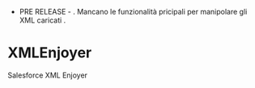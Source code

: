 - PRE RELEASE -
. Mancano le funzionalità pricipali per manipolare gli XML caricati .


# XMLEnjoyer
 Salesforce XML Enjoyer

